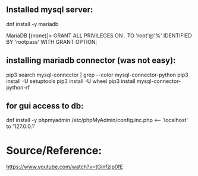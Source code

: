 Installed mysql server:
----------------------
dnf install -y mariadb

MariaDB [(none)]> GRANT ALL PRIVILEGES ON *.* TO 'root'@'%' IDENTIFIED BY 'rootpass' WITH GRANT OPTION;

installing mariadb connector (was not easy):
-------------------------------------------
pip3 search mysql-connector | grep --color mysql-connector-python
pip3 install -U setuptools
pip3 install -U wheel
pip3 install mysql-connector-python-rf

for gui access to db:
---------------------
dnf install -y phpmyadmin
/etc/phpMyAdmin/config.inc.php <-- 'localhost' to '127.0.0.1'

Source/Reference:
=================
https://www.youtube.com/watch?v=tGinfzlp0fE

